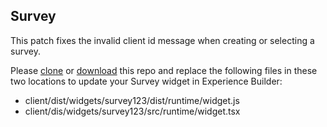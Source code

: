 ## Survey

This patch fixes the invalid client id message when creating or selecting a survey. 

Please [clone](https://github.com/esri/arcgis-experience-builder-sdk-resources) or [download](https://github.com/Esri/arcgis-experience-builder-sdk-resources/archive/master.zip) this repo and replace the following files in these two locations to update your Survey widget in Experience Builder:
* client/dist/widgets/survey123/dist/runtime/widget.js
* client/dis/widgets/survey123/src/runtime/widget.tsx

